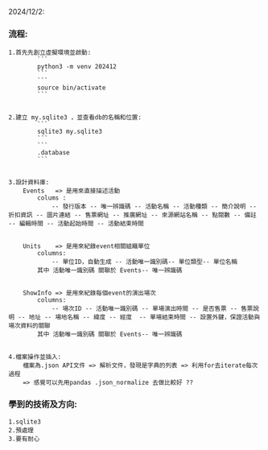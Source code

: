 2024/12/2:
### 流程:
    1.首先先創立虛擬環境並啟動:
            ```
            python3 -m venv 202412 
            ```
            ```
            source bin/activate
            ```


    2.建立 my.sqlite3 ，並查看db的名稱和位置:
            ```
            sqlite3 my.sqlite3
            ```
            ```
            .database
            ```


    3.設計資料庫:
        Events   => 是用來直接描述活動 
            colums :
                -- 發行版本 -- 唯一辨識碼 -- 活動名稱 -- 活動種類 -- 簡介說明 -- 折扣資訊 -- 圖片連結 -- 售票網址 -- 推廣網址 -- 來源網站名稱 -- 點閱數 -- 備註 -- 編輯時間 -- 活動起始時間 -- 活動結束時間


        Units    => 是用來紀錄event相關組織單位
            columns:
                -- 單位ID，自動生成 -- 活動唯一識別碼-- 單位類型-- 單位名稱
            其中 活動唯一識別碼 關聯於 Events-- 唯一辨識碼


        ShowInfo => 是用來紀錄每個event的演出場次 
            columns:
                -- 場次ID -- 活動唯一識別碼 -- 單場演出時間 -- 是否售票 -- 售票說明 -- 地址 -- 場地名稱 -- 緯度 -- 經度  -- 單場結束時間 -- 設置外鍵，保證活動與場次資料的關聯
            其中 活動唯一識別碼 關聯於 Events-- 唯一辨識碼


    4.檔案操作並插入:
        檔案為.json API文件 => 解析文件，發現是字典的列表 => 利用for去iterate每次過程
        => 感覺可以先用pandas .json_normalize 去做比較好 ??

### 學到的技術及方向:
    1.sqlite3 
    2.預處理
    3.要有耐心

    
